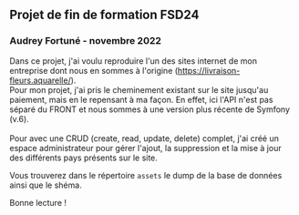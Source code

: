 ## Projet de fin de formation FSD24
### Audrey Fortuné - novembre 2022

Dans ce projet, j'ai voulu reproduire l'un des sites internet de mon entreprise dont nous en sommes à l'origine (https://livraison-fleurs.aquarelle/). <br>
Pour mon projet, j'ai pris le cheminement existant sur le site jusqu'au paiement, mais en le repensant à ma façon. En effet, ici l'API n'est pas séparé du FRONT et nous sommes à une version plus récente de Symfony (v.6). <br><br>
Pour avec une CRUD (create, read, update, delete) complet, j'ai créé un espace administrateur pour gérer l'ajout, la suppression et la mise à jour des différents pays présents sur le site. <br>

Vous trouverez dans le répertoire `assets` le dump de la base de données ainsi que le shéma. 

Bonne lecture !
